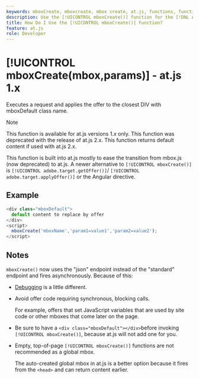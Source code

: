 ```yaml
---
keywords: mboxCreate, mboxcreate, mbox create, at.js, functions, function
description: Use the [!UICONTROL mboxCreate()] function for the [!DNL Adobe Target] at.js JavaScript library to apply offers to the closest DIV with the mboxDefault class name. (at.js 1.x)
title: How Do I Use the [!UICONTROL mboxCreate()] Function?
feature: at.js
role: Developer
---
```

# [!UICONTROL mboxCreate(mbox,params)] - at.js 1.x 

Executes a request and applies the offer to the closest DIV with mboxDefault class name.

>[!NOTE]
>
>This function is available for at.js versions 1.*x* only. This function was deprecated with the release of at.js 2.x. This function returns default content if used with at.js 2.x.

This function is built into at.js mostly to ease the transition from mbox.js (now deprecated) to at.js. A newer alternative to `[!UICONTROL mboxCreate()]` is `[!UICONTROL adobe.target.getOffer()]`/ `[!UICONTROL adobe.target.applyOffer()]` or the Angular directive.

## Example

```javascript {line-numbers="true"}
<div class="mboxDefault"> 
  default content to replace by offer 
</div> 
<script> 
  mboxCreate('mboxName','param1=value1','param2=value2'); 
</script>
```

## Notes

`mboxCreate()` now uses the "json" endpoint instead of the "standard" endpoint and fires asynchronously. Because of this:

* [Debugging](/help/dev/implement/client-side/target-debugging-atjs/target-debugging-atjs.md) is a little different. 
* Avoid offer code requiring synchronous, blocking calls.

  For example, offers that set JavaScript variables that are used by site code or other mboxes that come later on the page.
  
* Be sure to have a `<div class="mboxDefault"></div>`before invoking `[!UICONTROL mboxCreate()]`, because at.js will not add one for you. 

* Empty, top-of-page `[!UICONTROL mboxCreate()]` functions are not recommended as a global mbox.

  The auto-created global mbox in at.js is a better option because it fires from the `<head>` and can return content earlier.
